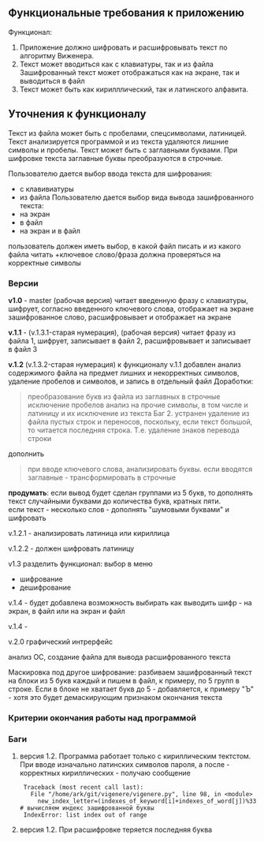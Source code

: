 ## Функциональные требования к приложению

Функционал:  
1. Приложение должно шифровать и расшифровывать текст по алгоритму Виженера.  
2. Текст может вводиться как с клавиатуры, так и из файла
Зашифрованный текст может отображаться как на экране, так и выводиться в файл  
3. Текст может быть как кирилллический, так и латинского алфавита.

## Уточнения к функционалу

Текст из файла может быть с пробелами, спецсимволами, латиницей. Текст анализируется программой и из текста удаляются лишние символы и пробелы. Текст может быть с заглавными буквами. При шифровке текста заглавные буквы преобразуются в строчные.


Пользователю дается выбор ввода текста для шифрования:
- с клавивиатуры
- из файла
Пользователю дается выбор вида вывода зашифрованного текста:
- на экран
- в файл
- на экран и в файл

пользователь должен иметь выбор, в какой файл писать и из какого файла читать
+ключевое слово/фраза должна проверяться на корректные символы


### Версии

**v1.0** - master (рабочая версия) читает введенную фразу с клавиатуры, шифрует, согласно введенного ключевого слова, отображает на экране зашифрованное слово, расшифровывает и отображает на экране

**v.1.1** - (v.1.3.1-старая нумерация), (рабочая версия) читает фразу из файла 1, шифрует, записывает в файл 2, расшифровывает и записывает в файл 3

**v.1.2** (v.1.3.2-старая нумерация) к функционалу v.1.1 добавлен анализ содержимого файла на предмет лишних и некорректных символов, удаление пробелов и символов, и запись в отдельный файл
Доработки:
> преобразование букв из файла из заглавных в строчные
> исключение пробелов
> анализ на прочие символы, в том числе и латиницу и их исключение из текста
> Баг 2. устранен
> удаление из файла пустых строк и переносов, поскольку, если текст большой, то читается последняя строка. Т.е. удаление знаков перевода строки

дополнить
>  при вводе ключевого слова, анализировать буквы. если вводятся заглавные - трансформировать в строчные

__продумать__: 
если вывод будет сделан группами из 5 букв, то дополнять текст случайными буквами до количества букв, кратных пяти.  
если текст - несколько слов - дополнять "шумовыми буквами" и шифровать


v.1.2.1 - анализировать латиница или кириллица

v.1.2.2 - должен шифровать латиницу

v1.3 разделить функционал: выбор в меню  
- шифрование  
- дешифрование   

v.1.4 - будет добавлена возможность выбирать как выводить шифр - на экран, в файл или на экран и файл

v.1.4 - 

v.2.0 графический интрерфейс

анализ ОС, создание файла для вывода расшифрованного текста

Маскировка под другое шифрование: разбиваем зашифрованный текст на блоки из 5 букв каждый и пишем в файл, к примеру, по 5 групп в строке. Если в блоке не хватает букв до 5 - добавляется, к примеру "Ъ" - хотя это будет демаскирующим признаком окончания текста


### Критерии окончания работы над программой


### Баги

1. версия 1.2. Программа работает только с кириллическим тектстом.
При вводе изначально латинских символов пароля, а после - корректных кириллических - получаю сообщение 

		Traceback (most recent call last):
		  File "/home/ark/git/vigenere/vigenere.py", line 98, in <module>
		    new_index_letter=(indexes_of_keyword[i]+indexes_of_word[j])%33 # вычисляем индекс зашифрованной буквы
		IndexError: list index out of range


2. версия 1.2. При расшифровке теряется последняя буква
